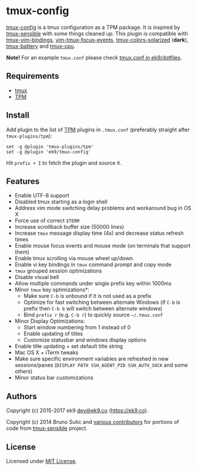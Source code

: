 tmux-config
===========

[tmux-config][0] is a tmux configuration as a TPM package. It is inspired by
[tmux-sensible][1] with some things cleaned up. This plugin is compatible with
[tmux-vim-bindings][2], [vim-tmux-focus-events][5], [tmux-colors-solarized][6]
(**dark**), [tmux-battery][7] and [tmux-cpu][8].

**Note!** For an example `tmux.conf` please check [tmux.conf in ek9/dotfiles][10].

## Requirements

- [tmux][3]
- [TPM][4]

## Install

Add plugin to the list of [TPM][4] plugins in `.tmux.conf` (preferably
straight after `tmux-plugins/tpm`):

```
set -g @plugin 'tmux-plugins/tpm'
set -g @plugin 'ek9/tmux-config'
```

Hit `prefix + I` to fetch the plugin and source it.

## Features

- Enable UTF-8 support
- Disabled tmux starting as a login shell
- Address vim mode switching delay problems and workaround bug in OS X
- Force use of correct `$TERM`
- Increase scrollback buffer size (50000 lines)
- Increase `tmux` message display time (4s) and decrease status refresh times
- Enable mouse focus events and mouse mode (on terminals that support them)
- Enable tmux scrolling via mouse wheel up/down.
- Enable vi key bindings in `tmux` command prompt and copy mode
- `tmux` grouped session optimizations
- Disable visual bell
- Allow multiple commands under single prefix key within 1000ms
- Minor `tmux` key optimizations*:
  - Make sure `C-b` is unbound if it is not used as a prefix
  - Optimize for fast switching between alternate Windows (if `C-b` is
    prefix then `C-b b` will switch between alternate windows)
  - Bind `prefix r` (e.g. `C-b r`) to quickly source `~/.tmux.conf`
- Minor Display Optimizations:
  - Start window numbering from 1 instead of 0
  - Enable updating of titles
  - Customize statusbar and windows display options
- Enable title updating + set default title string
- Mac OS X + iTerm tweaks
- Make sure specific environment variables are refreshed in new sessions/panes (`DISPLAY PATH SSH_AGENT_PID SSH_AUTH_SOCK` and some others)
- Minor status bar customizations

## Authors

Copyright (c) 2015-2017 ek9 <dev@ek9.co> (https://ek9.co).

Copyright (c) 2014 Bruno Sutic and [various contributors](https://github.com/tmux-plugins/tmux-sensible/graphs/contributors)
for portions of code from [tmux-sensible][1] project.

## License

Licensed under [MIT License](LICENSE).

[0]: https://github.com/ek9/tmux-config
[1]: https://github.com/tmux-plugins/tmux-sensible
[2]: https://github.com/ek9/tmux-vim-bindings
[3]: https://github.com/tmux/tmux
[4]: https://github.com/tmux-plugins/tpm
[5]: https://github.com/tmux-plugins/vim-tmux-focus-events
[6]: https://github.com/seebi/tmux-colors-solarized
[7]: https://github.com/tmux-plugins/tmux-battery
[8]: https://github.com/tmux-plugins/tmux-cpu
[10]: https://github.com/ek9/dotfiles/blob/master/.tmux.conf

